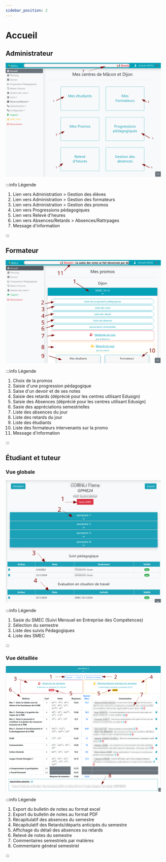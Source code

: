 ```yaml
---
sidebar_position: 2
---
```


# Accueil

## Administrateur

![image de l'accueil admin](./img/Accueil/Accueil_admin.png)

:::info Légende

1. Lien vers Administration > Gestion des élèves
2. Lien vers Administration > Gestion des formateurs
3. Lien vers Administration > Gestion des promos
4. Lien vers Progressions pédagogiques
5. Lien vers Relevé d'heures
6. Lien vers Absences/Retards > Absences/Rattrpages
7. Message d'information

:::

## Formateur

![image de l'accueil formateur](./img/Accueil/Accueil_formateur.png)

:::info Légende

1. Choix de la promos
2. Saisie d'une progression pédagogique
3. Saise d'un devoir et de ses notes
4. Saisie des retards (déprécié pour les centres utilisant Edusign)
5. Saisie des Absences (déprécié pour les centres utilisant Edusign)
6. Sasie des appréciations semestrielles
7. Liste des absences du jour
8. Liste des retards du jour
9. Liste des étudiants
10. Liste des formateurs intervenants sur la promo
11. Message d'information

:::

## Étudiant et tuteur

### Vue globale

![image de l'accueil étudiant](./img/Accueil/Accueil_etudiant.png)

:::info Légende

1. Sasie du SMEC (Suivi Mensuel en Entreprise des Compétences)
2. Sélection du semestre
3. Liste des suivis Pédagogiques
4. Liste des SMEC

:::

### Vue détaillée

![image de l'accueil Etudiant détail](./img/Accueil/Accueil_etudiant_detail.png)

:::info Légende

1. Export du bulletin de notes au format excel
2. Export du bulletin de notes au format PDF
3. Récapitulatif des absences du semestre
4. Récapitulatif des Retards/départs anticipés du semestre
5. Affichage du détail des absences ou retards
6. Relevé de notes du semestre
7. Commentaires semestriels par matières
8. Commentaire général semestriel

:::
